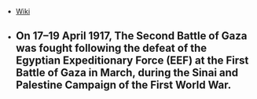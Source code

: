 - [Wiki](https://en.wikipedia.org/wiki/Second_Battle_of_Gaza)
- On 17–19 April 1917, The Second Battle of Gaza was fought following the defeat of the Egyptian Expeditionary Force (EEF) at the First Battle of Gaza in March, during the Sinai and Palestine Campaign of the First World War.
	- 